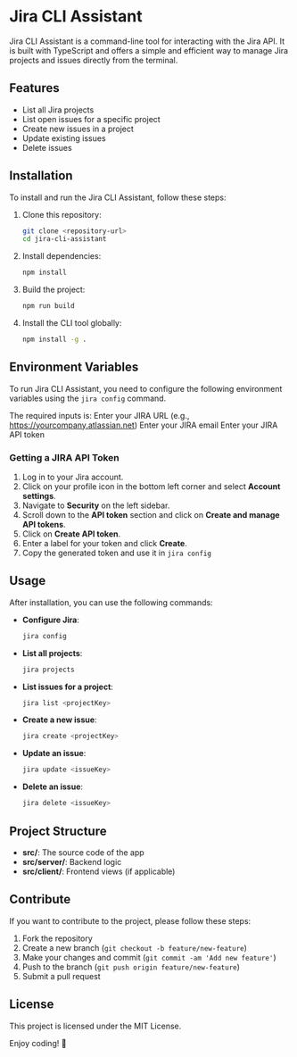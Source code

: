 # Jira CLI Assistant

Jira CLI Assistant is a command-line tool for interacting with the Jira API. It is built with TypeScript and offers a simple and efficient way to manage Jira projects and issues directly from the terminal.

## Features

- List all Jira projects
- List open issues for a specific project
- Create new issues in a project
- Update existing issues
- Delete issues

## Installation

To install and run the Jira CLI Assistant, follow these steps:

1. Clone this repository:
   ```bash
   git clone <repository-url>
   cd jira-cli-assistant
   ```

2. Install dependencies:
   ```bash
   npm install
   ```

3. Build the project:
   ```bash
   npm run build
   ```

4. Install the CLI tool globally:
   ```bash
   npm install -g .
   ```

## Environment Variables

To run Jira CLI Assistant, you need to configure the following environment variables using the `jira config` command.

The required inputs is:
Enter your JIRA URL (e.g., https://yourcompany.atlassian.net)
Enter your JIRA email
Enter your JIRA API token

### Getting a JIRA API Token

1. Log in to your Jira account.
2. Click on your profile icon in the bottom left corner and select **Account settings**.
3. Navigate to **Security** on the left sidebar.
4. Scroll down to the **API token** section and click on **Create and manage API tokens**.
5. Click on **Create API token**.
6. Enter a label for your token and click **Create**.
7. Copy the generated token and use it in `jira config`

## Usage

After installation, you can use the following commands:

- **Configure Jira**:
  ```bash
  jira config
  ```

- **List all projects**:
  ```bash
  jira projects
  ```

- **List issues for a project**:
  ```bash
  jira list <projectKey>
  ```

- **Create a new issue**:
  ```bash
  jira create <projectKey>
  ```

- **Update an issue**:
  ```bash
  jira update <issueKey>
  ```

- **Delete an issue**:
  ```bash
  jira delete <issueKey>
  ```

## Project Structure

- **src/**: The source code of the app
- **src/server/**: Backend logic
- **src/client/**: Frontend views (if applicable)

## Contribute

If you want to contribute to the project, please follow these steps:

1. Fork the repository
2. Create a new branch (`git checkout -b feature/new-feature`)
3. Make your changes and commit (`git commit -am 'Add new feature'`)
4. Push to the branch (`git push origin feature/new-feature`)
5. Submit a pull request

## License

This project is licensed under the MIT License.

Enjoy coding! 🎉